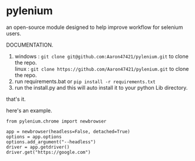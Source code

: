 # pylenium
an open-source module designed to help improve workflow for selenium users. 

DOCUMENTATION.

1. windows : ```git clone git@github.com:Aaron47421/pylenium.git``` to clone the repo.<br>
   linux :   ```git clone https://github.com/Aaron47421/pylenium.git``` to clone the repo.
2. run requirements.bat or `pip install -r requirements.txt`
3. run the install.py and this will auto install it to your python Lib directory.

that's it.

here's an example.
```
from pylenium.chrome import newbrowser

app = newbrowser(headless=False, detached=True)
options = app.options
options.add_argument("--headless")
driver = app.getdriver()
driver.get("https://google.com")
```

